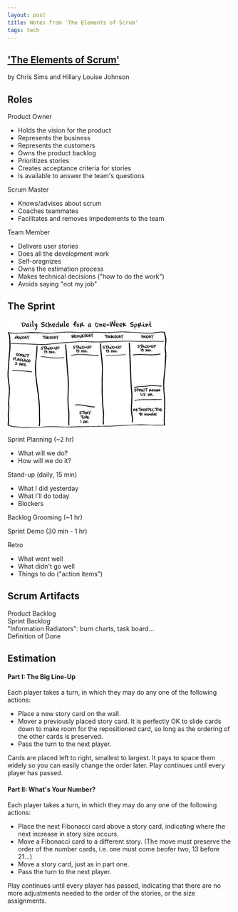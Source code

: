 ```yaml
---
layout: post
title: Notes from 'The Elements of Scrum'
tags: tech
---
```


## ['The Elements of Scrum'](http://www.agilelearninglabs.com/resources/the-elements-of-scrum/)  
by Chris Sims and Hillary Louise Johnson  


Roles
---
Product Owner
* Holds the vision for the product
* Represents the business
* Represents the customers
* Owns the product backlog
* Prioritizes stories
* Creates acceptance criteria for stories
* Is available to answer the team's questions

Scrum Master
* Knows/advises about scrum
* Coaches teammates
* Facilitates and removes impedements to the team

Team Member
* Delivers user stories
* Does all the development work
* Self-oragnizes
* Owns the estimation process
* Makes technical decisions ("how to do the work")
* Avoids saying "not my job"


The Sprint
---
![Sprint Calendar](/images/sprint-schedule.jpg "Sprint Calendar")

Sprint Planning (~2 hr)
* What will we do?
* How will we do it?

Stand-up (daily, 15 min) 
* What I did yesterday
* What I'll do today
* Blockers 

Backlog Grooming (~1 hr)

Sprint Demo (30 min - 1 hr)

Retro
* What went well
* What didn't go well
* Things to do ("action items")

 
Scrum Artifacts
---
Product Backlog  
Sprint Backlog  
"Information Radiators": burn charts, task board...  
Definition of Done  


Estimation
---
#### Part I: The Big Line-Up  
Each player takes a turn, in which they may do any one of the following actions:
* Place a new story card on the wall.
* Mover a previously placed story card. It is perfectly OK to slide cards down to make room for the repositioned card, so long as the ordering of the other cards is preserved.
* Pass the turn to the next player.

Cards are placed left to right, smallest to largest. It pays to space them widely so you can easily change the order later. Play continues until every player has passed.

#### Part II: What's Your Number?  
Each player takes a turn, in which they may do any one of the following actions:
* Place the next Fibonacci card above a story card, indicating where the next increase in story size occurs.
* Move a Fibonacci card to a different story. (The move must preserve the order of the number cards, i.e. one must come beofer two, 13 before 21...)
* Move a story card, just as in part one.
* Pass the turn to the next player.

Play continues until every player has passed, indicating that there are no more adjustments needed to the order of the stories, or the size assignments.
